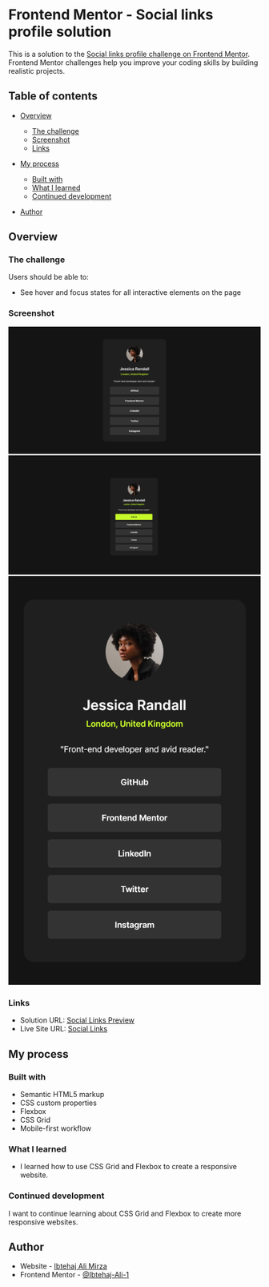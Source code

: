 # Frontend Mentor - Social links profile solution

This is a solution to the [Social links profile challenge on Frontend Mentor](https://www.frontendmentor.io/challenges/social-links-profile-UG32l9m6dQ). Frontend Mentor challenges help you improve your coding skills by building realistic projects.

## Table of contents

- [Overview](#overview)
  - [The challenge](#the-challenge)
  - [Screenshot](#screenshot)
  - [Links](#links)
- [My process](#my-process)

  - [Built with](#built-with)
  - [What I learned](#what-i-learned)
  - [Continued development](#continued-development)

- [Author](#author)

## Overview

### The challenge

Users should be able to:

- See hover and focus states for all interactive elements on the page

### Screenshot

![](/screenshots/Desktop.png)
![](/screenshots/Desktop-active.png)
![](/screenshots/Mobile.png)

### Links

- Solution URL: [Social Links Preview](https://github.com/Ibtehaj-Ali-1/Social-Links)
- Live Site URL: [Social Links](https://social-links-dun.vercel.app/)

## My process

### Built with

- Semantic HTML5 markup
- CSS custom properties
- Flexbox
- CSS Grid
- Mobile-first workflow

### What I learned

- I learned how to use CSS Grid and Flexbox to create a responsive website.

<!-- To see how you can add code snippets, see below:

```html
<h1>Some HTML code I'm proud of</h1>
```

```css
.proud-of-this-css {
  color: papayawhip;
}
```

```js
const proudOfThisFunc = () => {
  console.log("🎉");
};
```

If you want more help with writing markdown, we'd recommend checking out [The Markdown Guide](https://www.markdownguide.org/) to learn more.

**Note: Delete this note and the content within this section and replace with your own learnings.** -->

### Continued development

I want to continue learning about CSS Grid and Flexbox to create more responsive websites.

## Author

- Website - [Ibtehaj Ali Mirza](https://github.com/Ibtehaj-Ali-1/Social-Links)
- Frontend Mentor - [@Ibtehaj-Ali-1](https://www.frontendmentor.io/profile/Ibtehaj-Ali-1)
